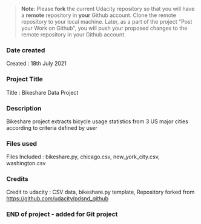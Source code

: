 >**Note**: Please **fork** the current Udacity repository so that you will have a **remote** repository in **your** Github account. Clone the remote repository to your local machine. Later, as a part of the project "Post your Work on Github", you will push your proposed changes to the remote repository in your Github account.

### Date created
Created : 18th July 2021

### Project Title
Title : Bikeshare Data Project
### Description
Bikeshare project extracts bicycle usage statistics from 3 US major cities according to criteria defined by user

### Files used
Files Included : bikeshare.py, chicago.csv, new_york_city.csv, washington.csv

### Credits
Credit to udacity : CSV data, bikeshare.py template,
Repository forked from https://github.com/udacity/pdsnd_github

### END of project - added for Git project
